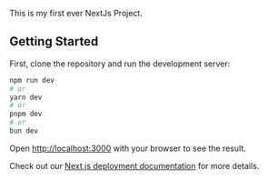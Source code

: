 This is my first ever NextJs Project.

## Getting Started

First, clone the repository and run the development server:

```bash
npm run dev
# or
yarn dev
# or
pnpm dev
# or
bun dev
```

Open [http://localhost:3000](http://localhost:3000) with your browser to see the result.


Check out our [Next.js deployment documentation](https://nextjs.org/docs/app/building-your-application/deploying) for more details.
